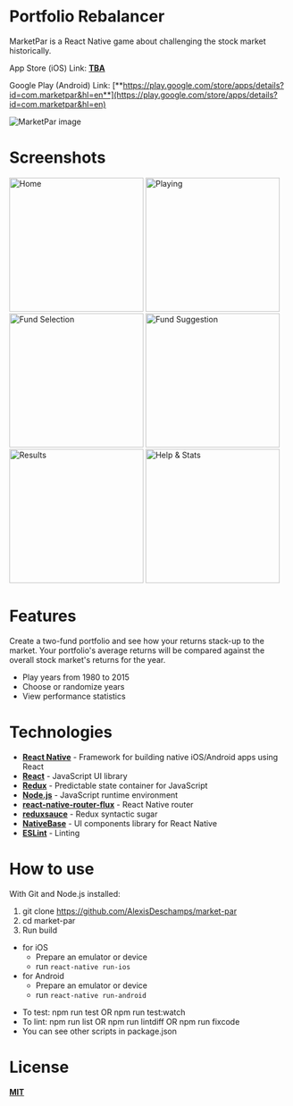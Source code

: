 # Portfolio Rebalancer
MarketPar is a React Native game about challenging the stock market historically.

App Store (iOS) Link: [**TBA**](https://www.google.com)

Google Play (Android) Link: [**https://play.google.com/store/apps/details?id=com.marketpar&hl=en**](https://play.google.com/store/apps/details?id=com.marketpar&hl=en)

<img src="https://i.imgur.com/SL04bIX.png" alt="MarketPar image">

# Screenshots

<img src="http://i.imgur.com/zNJh7Kw.png" width="240" alt="Home"> <img src="http://i.imgur.com/HN9MfhL.png" width="240" alt="Playing"> <img src="http://i.imgur.com/wAFX5x9.png" width="240" alt="Fund Selection"> <img src="http://i.imgur.com/ZJ2pTyH.png" width="240" alt="Fund Suggestion"> <img src="http://i.imgur.com/jnD3QVP.png" width="240" alt="Results"> <img src="http://i.imgur.com/XnvT1iB.png" width="240" alt="Help & Stats">



# Features
Create a two-fund portfolio and see how your returns stack-up to the market.
Your portfolio's average returns will be compared against the overall stock market's returns for the year.

- Play years from 1980 to 2015
- Choose or randomize years
- View performance statistics

# Technologies
- [**React Native**](https://facebook.github.io/react-native/) - Framework for building native iOS/Android apps using React
- [**React**](https://facebook.github.io/react/) - JavaScript UI library
- [**Redux**](https://github.com/reactjs/redux) - Predictable state container for JavaScript
- [**Node.js**](https://nodejs.org/en/) - JavaScript runtime environment
- [**react-native-router-flux**](https://github.com/aksonov/react-native-router-flux) - React Native router
- [**reduxsauce**](https://github.com/infinitered/reduxsauce) - Redux syntactic sugar
- [**NativeBase**](https://nativebase.io/) - UI components library for React Native
- [**ESLint**](http://eslint.org/) - Linting


# How to use
With Git and Node.js installed:
1. git clone https://github.com/AlexisDeschamps/market-par
2. cd market-par
3. Run build
  * for iOS
    * Prepare an emulator or device
    * run `react-native run-ios`
  * for Android
    * Prepare an emulator or device
    * run `react-native run-android`

- To test: npm run test OR npm run test:watch
- To lint: npm run list OR npm run lintdiff OR npm run fixcode
- You can see other scripts in package.json

# License
[**MIT**](https://raw.githubusercontent.com/AlexisDeschamps/market-par/master/LICENSE.txt)
